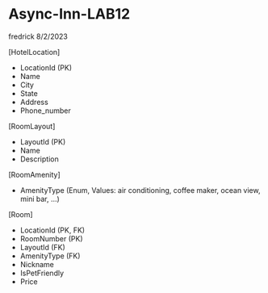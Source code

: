 # Async-Inn-LAB12
fredrick 
8/2/2023
    
[HotelLocation]
- LocationId (PK)
- Name
- City
- State
- Address
- Phone_number

[RoomLayout]
- LayoutId (PK)
- Name
- Description

[RoomAmenity]
- AmenityType (Enum, Values: air conditioning, coffee maker, ocean view, mini bar, ...)

[Room]
- LocationId (PK, FK)
- RoomNumber (PK)
- LayoutId (FK)
- AmenityType (FK)
- Nickname
- IsPetFriendly
- Price
